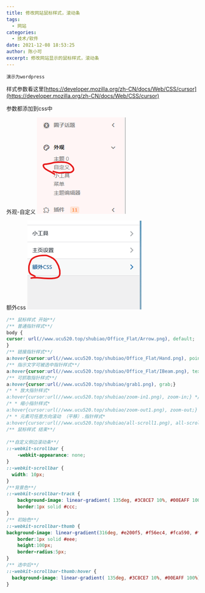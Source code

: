 ```yaml
---
title: 修改网站鼠标样式，滚动条
tags: 
  - 网站
categories:
  - 技术/软件
date: 2021-12-08 18:53:25
author: 陈小可
excerpt: 修改网站显示的鼠标样式，滚动条
---
```

`演示为wordpress`

样式参数看这里[https://developer.mozilla.org/zh-CN/docs/Web/CSS/cursor](https://developer.mozilla.org/zh-CN/docs/Web/CSS/cursor)


参数都添加到css中

外观-自定义
![1.png](/img/2021/12/1.png)

额外css
![2.png](/img/2021/12/2.png)


```css
/** 鼠标样式 开始**/
/** 普通指针样式**/
body {
cursor: url(//www.ucu520.top/shubiao/Office_Flat/Arrow.png), default;
}
/** 链接指针样式**/
a:hover{cursor:url(//www.ucu520.top/shubiao/Office_Flat/Hand.png), pointer;}
/** 指示文字可被选中指针样式**/
a:hover{cursor:url(//www.ucu520.top/shubiao/Office_Flat/IBeam.png), text;}
/** 可抓取指针样式**/
a:hover{cursor:url(//www.ucu520.top/shubiao/grab1.png), grab;}
/* * 放大指针样式*
a:hover{cursor:url(//www.ucu520.top/shubiao/zoom-in1.png), zoom-in;} */
/* * 缩小指针样式*
a:hover{cursor:url(//www.ucu520.top/shubiao/zoom-out1.png), zoom-out;} */
/* * 元素可任意方向滚动 （平移）.指针样式*
a:hover{cursor:url(//www.ucu520.top/shubiao/all-scroll1.png), all-scroll;} */
/** 鼠标样式 结束**/
 
/**自定义侧边滚动条**/
::-webkit-scrollbar {
    -webkit-appearance: none;
}
::-webkit-scrollbar {
  width: 10px;
}
/**背景色**/
::-webkit-scrollbar-track {
    background-image: linear-gradient( 135deg, #3C8CE7 10%, #00EAFF 100%);
	border:1px solid #ccc;
}
/** 初始色**/
::-webkit-scrollbar-thumb {
background-image: linear-gradient(316deg, #e200f5, #f56ec4, #fca590, #fad64e);
	border:1px solid #eee;
	height:100px;
	border-radius:5px;
}
/** 选中后**/
::-webkit-scrollbar-thumb:hover {
  background-image: linear-gradient( 135deg, #3C8CE7 10%, #00EAFF 100%);
}
```
